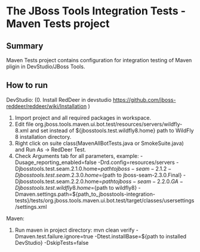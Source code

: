 # The JBoss Tools Integration Tests - Maven Tests project

## Summary

Maven Tests project contains configuration for integration testing of Maven pligin in DevStudio/JBoss Tools. 

## How to run

DevStudio:
(0. Install RedDeer in devstudio https://github.com/jboss-reddeer/reddeer/wiki/Installation )
1. Import project and all required packages in workspace.
2. Edit file org.jboss.tools.maven.ui.bot.test/resources/servers/wildfly-8.xml and set instead of ${jbosstools.test.wildfly8.home} path to WildFly 8 installation directory.
2. Right click on suite class(MavenAllBotTests.java or SmokeSuite.java) and Run As -> RedDeer Test.
3. Check Arguments tab for all parameters, example:
-Dusage_reporting_enabled=false -Drd.config=resources/servers -Djbosstools.test.seam.2.1.0.home=${path to jboss-seam-2.1.2} -Djbosstools.test.seam.2.3.0.home=${path to jboss-seam-2.3.0.Final} -Djbosstools.test.seam.2.2.0.home=${path to jboss-seam-2.2.0.GA} -Djbosstools.test.wildfly8.home=${path to wildfly8} -Dmaven.settings.path=${path_to_jbosstools-integration-tests}/tests/org.jboss.tools.maven.ui.bot.test/target/classes/usersettings/settings.xml

Maven:
1. Run maven in project directory: mvn clean verify -Dmaven.test.failure.ignore=true -Dtest.installBase=${path to installed DevStudio} -DskipTests=false

